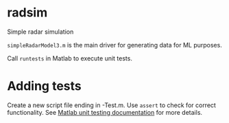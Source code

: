 # radsim
Simple radar simulation

`simpleRadarModel3.m` is the main driver for generating data for ML purposes.

Call `runtests` in Matlab to execute unit tests.

# Adding tests
Create a new script file ending in -Test.m. Use `assert` to check for correct functionality. See [Matlab unit testing documentation](https://www.mathworks.com/help/matlab/matlab-unit-test-framework.html) for more details.
